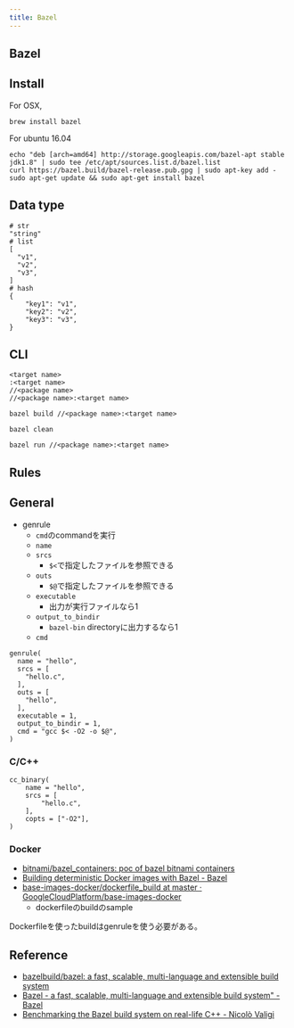 ```yaml
---
title: Bazel
---
```


## Bazel

## Install
For OSX,

```
brew install bazel
```

For ubuntu 16.04

```
echo "deb [arch=amd64] http://storage.googleapis.com/bazel-apt stable jdk1.8" | sudo tee /etc/apt/sources.list.d/bazel.list
curl https://bazel.build/bazel-release.pub.gpg | sudo apt-key add -
sudo apt-get update && sudo apt-get install bazel
```

## Data type

```
# str
"string"
# list
[
  "v1",
  "v2",
  "v3",
]
# hash
{
    "key1": "v1",
    "key2": "v2",
    "key3": "v3",
}
```

## CLI


```
<target name>
:<target name>
//<package name>
//<package name>:<target name>
```

```
bazel build //<package name>:<target name>
```

```
bazel clean
```

```
bazel run //<package name>:<target name>
```

## Rules

## General
* genrule
    * `cmd`のcommandを実行
    * `name`
    * `srcs`
        * `$<`で指定したファイルを参照できる
    * `outs`
        * `$@`で指定したファイルを参照できる
    * `executable`
        * 出力が実行ファイルなら1
    * `output_to_bindir`
        * `bazel-bin` directoryに出力するなら1
    * `cmd`

```
genrule(
  name = "hello",
  srcs = [
    "hello.c",
  ],
  outs = [
    "hello",
  ],
  executable = 1,
  output_to_bindir = 1,
  cmd = "gcc $< -O2 -o $@",
)
```

### C/C++

```
cc_binary(
    name = "hello",
    srcs = [
        "hello.c",
    ],
    copts = ["-O2"],
)
```

### Docker
* [bitnami/bazel_containers: poc of bazel bitnami containers](https://github.com/bitnami/bazel_containers)
* [Building deterministic Docker images with Bazel - Bazel](https://blog.bazel.build/2015/07/28/docker_build.html)
* [base-images-docker/dockerfile_build at master · GoogleCloudPlatform/base-images-docker](https://github.com/GoogleCloudPlatform/base-images-docker/tree/master/dockerfile_build)
    * dockerfileのbuildのsample

Dockerfileを使ったbuildはgenruleを使う必要がある。


## Reference
* [bazelbuild/bazel: a fast, scalable, multi-language and extensible build system](https://github.com/bazelbuild/bazel)
* [Bazel - a fast, scalable, multi-language and extensible build system" - Bazel](https://bazel.build/)
* [Benchmarking the Bazel build system on real-life C++ - Nicolò Valigi](https://nicolovaligi.com/benchmark-bazel-build-cpp.html)

